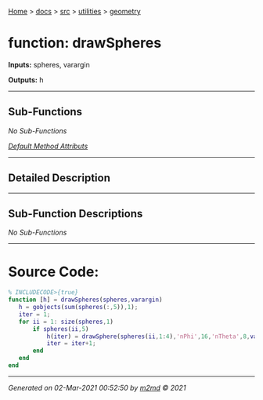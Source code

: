 [Home](../../../index.md) > [docs](../../../docs_index.md) > [src](../../src_index.md) > [utilities](../utilities_index.md) > [geometry](geometry_index.md)  

 
 # function: drawSpheres



**Inputs:** spheres, varargin

**Outputs:** h

 ***

## Sub-Functions

*No Sub-Functions*

[*Default Method Attributs*](https://www.mathworks.com/help/matlab/matlab_oop/method-attributes.html)

 ***

## Detailed Description



 ***

## Sub-Function Descriptions

*No Sub-Functions*

 
 *** 

 # Source Code:

 ```matlab 
 % INCLUDECODE>{true}
function [h] = drawSpheres(spheres,varargin)
    h = gobjects(sum(spheres(:,5)),1);
    iter = 1;
    for ii = 1: size(spheres,1)
        if spheres(ii,5)
            h(iter) = drawSphere(spheres(ii,1:4),'nPhi',16,'nTheta',8,varargin{:}); hold on
            iter = iter+1;
        end
    end
end 
 ``` 
  
 ***

*Generated on 02-Mar-2021 00:52:50 by [m2md](https://github.com/crgnam-research/m2md) © 2021*